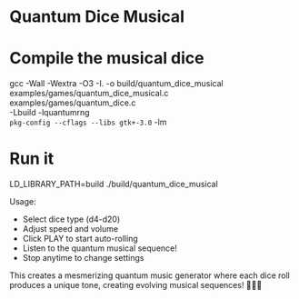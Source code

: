 # Quantum Dice Musical

# Compile the musical dice
gcc -Wall -Wextra -O3 -I. -o build/quantum_dice_musical \
    examples/games/quantum_dice_musical.c \
    examples/games/quantum_dice.c \
    -Lbuild -lquantumrng \
    `pkg-config --cflags --libs gtk+-3.0` -lm

# Run it
LD_LIBRARY_PATH=build ./build/quantum_dice_musical

Usage:

- Select dice type (d4-d20)
- Adjust speed and volume
- Click PLAY to start auto-rolling
- Listen to the quantum musical sequence!
- Stop anytime to change settings


This creates a mesmerizing quantum music generator where each dice roll produces a unique tone, creating evolving musical sequences! 🎵🎲🌌